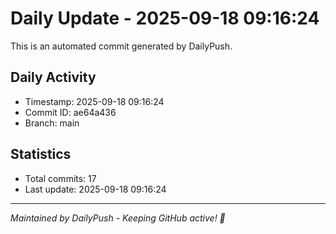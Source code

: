 # Daily Update - 2025-09-18 09:16:24

This is an automated commit generated by DailyPush.

## Daily Activity
- Timestamp: 2025-09-18 09:16:24
- Commit ID: ae64a436
- Branch: main

## Statistics
- Total commits: 17
- Last update: 2025-09-18 09:16:24

---
*Maintained by DailyPush - Keeping GitHub active! 🚀*
